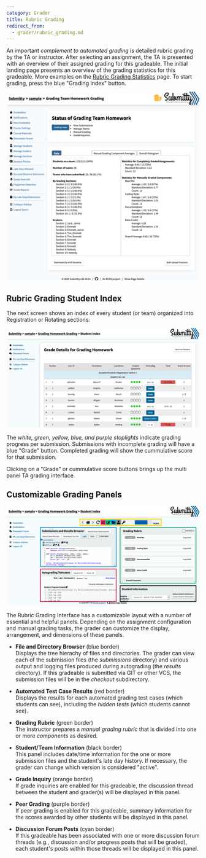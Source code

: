 ```yaml
---
category: Grader
title: Rubric Grading
redirect_from:
  - grader/rubric_grading.md
---
```


An important *complement to automated grading* is detailed rubric
grading by the TA or instructor.  After selecting an assignment, the
TA is presented with an overview of their assigned grading for this
gradeable.  The initial landing page presents an overview of the
grading statistics for this gradeable.  More examples on the
[Rubric Grading Statistics](/grader/rubric_grading/statistics) page.
To start grading, press the blue "Grading Index" button.

![](/images/ta_grading/rubric_grading_overview.png)


## Rubric Grading Student Index

The next screen shows an index of every student (or team) organized
into Registration or Rotating sections:

![](/images/ta_grading/TA_index.png)

The *white, green, yellow, blue, and purple stoplights* indicate
grading progress per submission.  Submissions with incomplete grading
will have a blue "Grade" button.  Completed grading will show the
cummulative score for that submission.

Clicking on a "Grade" or cummulative score buttons brings up the
multi panel TA grading interface.


## Customizable Grading Panels

![](/images/ta_grading/TA_grading_panes.png)

The Rubric Grading Interface has a customizable layout with a number
of essential and helpful panels.  Depending on the assignment configuration
and manual grading tasks, the grader can customize the display, arrangement,
and dimensions of these panels.

*  **File and Directory Browser** (blue border)  
   Displays the tree
   hierachy of files and directories.  The grader can view each of the
   submission files (the *submissions* directory) and various output and
   logging files produced during autograding (the *results* directory).
   If this gradeable is submitted via GIT or other VCS, the submission
   files will be in the *checkout* subdirectory.  

*  **Automated Test Case Results** (red border)  
   Displays the results for each automated grading test cases (which students can see),
   including the *hidden tests* (which students cannot see).

*  **Grading Rubric** (green border)  
   The instructor prepares a *manual grading rubric* that is divided into
   one or more *components* as desired.

*  **Student/Team Information** (black border)  
   This panel includes date/time information for the one or more submission
   files and the student's late day history.  If necessary, the grader can
   change which version is considered "active".

*  **Grade Inquiry** (orange border)  
   If grade inquiries are enabled for this gradeable, the discussion thread
   between the student and grader(s) will be displayed in this panel.
 
*  **Peer Grading** (purple border)  
   If peer grading is enabled for this gradeable, summary information for the
   scores awarded by other students will be displayed in this panel.

*  **Discussion Forum Posts** (cyan border)  
   If this gradeable has been associated with one or more discussion forum
   threads (e.g., discussion and/or progress posts that will be graded), each
   student's posts within those threads will be displayed in this panel.


